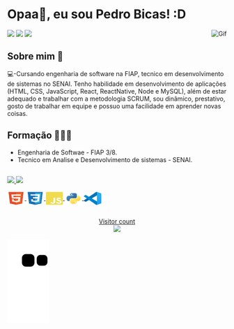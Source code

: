# Opaa👋, eu sou Pedro Bicas! :D

  <a href="https://instagram.com/pedro_bicas" target="_blank">
  <img src="https://img.shields.io/badge/-Instagram-%23E4405F?style=for-the-badge&logo=instagram&logoColor=white" target="_blank"></a>
  <a href = "mailto:pedrobicascouto@hotmail.com"><img src="https://img.shields.io/badge/-Gmail-%23333?style=for-the-badge&logo=gmail&logoColor=white" target="_blank"></a>
  <a href="https://www.linkedin.com/in/pedro-bicas-89664521a/" target="_blank"><img src="https://img.shields.io/badge/-LinkedIn-%230077B5?style=for-the-badge&logo=linkedin&logoColor=white" target="_blank"></a> 
<img align="right" alt="Gif"  src="https://cdn.discordapp.com/attachments/905749782721597455/920105226529300560/AdeptGreatBactrian-max-1mb.gif">

## Sobre mim 🤖


💻-Cursando engenharia de software na FIAP, tecnico em desenvolvimento de sistemas no SENAI. Tenho habilidade em desenvolvimento de aplicações (HTML, CSS, JavaScript, React, ReactNative, Node e MySQL), além de estar adequado e trabalhar com a metodologia SCRUM, sou dinâmico, prestativo, gosto de trabalhar em equipe e possuo uma facilidade em aprender novas coisas.

## Formação 👨🏻‍💻
- Engenharia de Softwae - FIAP 3/8.
- Tecnico em Analise e Desenvolvimento de sistemas - SENAI.
##
<div align="left">
  <a href="https://github.com/PedroBicas">
  <img height="180em" src="https://github-readme-stats.vercel.app/api?username=PedroBicas&show_icons=true&theme=github_dark&include_all_commits=true&count_private=true"/>
  <img height="180em" src="https://github-readme-stats.vercel.app/api/top-langs/?username=PedroBicas&layout=compact&langs_count=7&theme=github_dark"/>
</div>
<div style="display: inline_block"><br>
  <img align="center" alt="Pedro-HTML" height="30" width="40" src="https://raw.githubusercontent.com/devicons/devicon/master/icons/html5/html5-original.svg">
  <img align="center" alt="Pedro-CSS" height="30" width="40" src="https://raw.githubusercontent.com/devicons/devicon/master/icons/css3/css3-original.svg">
  <img align="center" alt="Pedro-Js" height="30" width="40" src="https://raw.githubusercontent.com/devicons/devicon/master/icons/javascript/javascript-plain.svg">
  <img align="center" alt="Pedro-Python" height="30" width="40" src="https://raw.githubusercontent.com/devicons/devicon/master/icons/python/python-original.svg">
  <img align="center" alt="VS code" height="30" width="40" src="https://raw.githubusercontent.com/devicons/devicon/9f4f5cdb393299a81125eb5127929ea7bfe42889/icons/vscode/vscode-original.svg">
  
</div>
  
  ##
 <p align="center"> 
  Visitor count<br>
  <img src="https://profile-counter.glitch.me/pedrobicas/count.svg" />
</p>
<div> 

 
  ![Snake animation](https://github.com/PedroBicas/PedroBicas/blob/output/github-contribution-grid-snake.svg)
 
</div>
